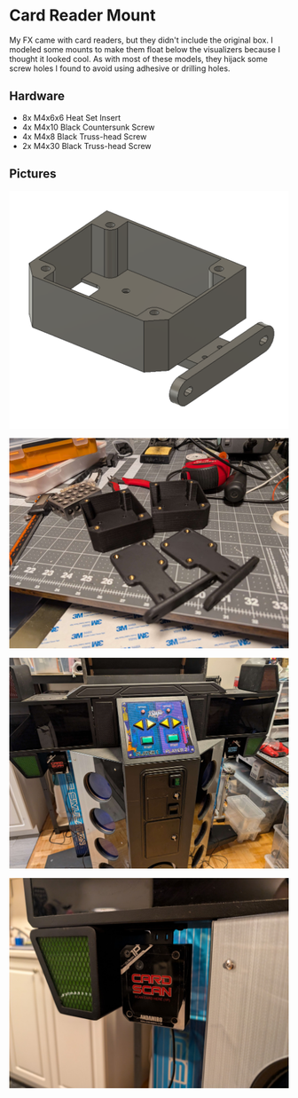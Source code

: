 # Card Reader Mount

My FX came with card readers, but they didn't include the original box. I modeled some mounts to make them float below the visualizers because I thought it looked cool. As with most of these models, they hijack some screw holes I found to avoid using adhesive or drilling holes.

## Hardware

- 8x M4x6x6 Heat Set Insert
- 4x M4x10 Black Countersunk Screw
- 4x M4x8 Black Truss-head Screw
- 2x M4x30 Black Truss-head Screw

## Pictures

![Fusion 360 screenshot](pictures/screenshot.png)

![Printed parts with heat set inserts applied](pictures/heat-set-inserts.jpg)

![Both readers mounted to cab](pictures/both-reader.jpg)

![Mounted P1 card reader](pictures/p1-reader.jpg)
